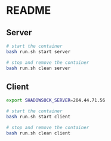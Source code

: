 # README

## Server

```bash
# start the container
bash run.sh start server

# stop and remove the container
bash run.sh clean server
```

## Client

```bash
export SHADOWSOCK_SERVER=204.44.71.56

# start the container
bash run.sh start client

# stop and remove the container
bash run.sh clean client
```
